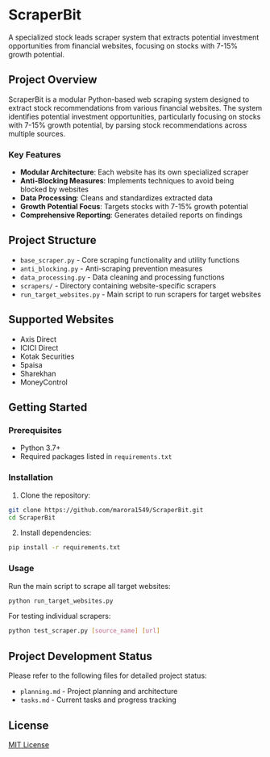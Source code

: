 # ScraperBit

A specialized stock leads scraper system that extracts potential investment opportunities from financial websites, focusing on stocks with 7-15% growth potential.

## Project Overview

ScraperBit is a modular Python-based web scraping system designed to extract stock recommendations from various financial websites. The system identifies potential investment opportunities, particularly focusing on stocks with 7-15% growth potential, by parsing stock recommendations across multiple sources.

### Key Features

- **Modular Architecture**: Each website has its own specialized scraper
- **Anti-Blocking Measures**: Implements techniques to avoid being blocked by websites
- **Data Processing**: Cleans and standardizes extracted data
- **Growth Potential Focus**: Targets stocks with 7-15% growth potential
- **Comprehensive Reporting**: Generates detailed reports on findings

## Project Structure

- `base_scraper.py` - Core scraping functionality and utility functions
- `anti_blocking.py` - Anti-scraping prevention measures
- `data_processing.py` - Data cleaning and processing functions
- `scrapers/` - Directory containing website-specific scrapers
- `run_target_websites.py` - Main script to run scrapers for target websites

## Supported Websites

- Axis Direct
- ICICI Direct
- Kotak Securities
- 5paisa
- Sharekhan
- MoneyControl

## Getting Started

### Prerequisites

- Python 3.7+
- Required packages listed in `requirements.txt`

### Installation

1. Clone the repository:
```bash
git clone https://github.com/marora1549/ScraperBit.git
cd ScraperBit
```

2. Install dependencies:
```bash
pip install -r requirements.txt
```

### Usage

Run the main script to scrape all target websites:

```bash
python run_target_websites.py
```

For testing individual scrapers:

```bash
python test_scraper.py [source_name] [url]
```

## Project Development Status

Please refer to the following files for detailed project status:
- `planning.md` - Project planning and architecture
- `tasks.md` - Current tasks and progress tracking

## License

[MIT License](LICENSE)
